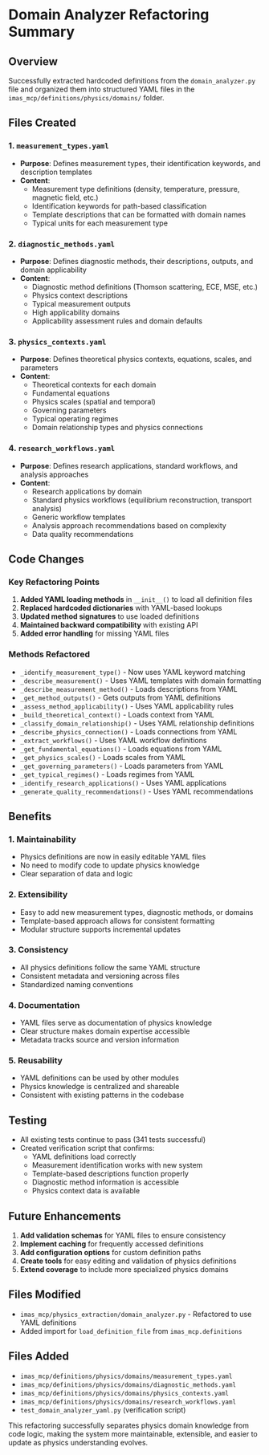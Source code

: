# Domain Analyzer Refactoring Summary

## Overview

Successfully extracted hardcoded definitions from the `domain_analyzer.py` file and organized them into structured YAML files in the `imas_mcp/definitions/physics/domains/` folder.

## Files Created

### 1. `measurement_types.yaml`

- **Purpose**: Defines measurement types, their identification keywords, and description templates
- **Content**:
  - Measurement type definitions (density, temperature, pressure, magnetic field, etc.)
  - Identification keywords for path-based classification
  - Template descriptions that can be formatted with domain names
  - Typical units for each measurement type

### 2. `diagnostic_methods.yaml`

- **Purpose**: Defines diagnostic methods, their descriptions, outputs, and domain applicability
- **Content**:
  - Diagnostic method definitions (Thomson scattering, ECE, MSE, etc.)
  - Physics context descriptions
  - Typical measurement outputs
  - High applicability domains
  - Applicability assessment rules and domain defaults

### 3. `physics_contexts.yaml`

- **Purpose**: Defines theoretical physics contexts, equations, scales, and parameters
- **Content**:
  - Theoretical contexts for each domain
  - Fundamental equations
  - Physics scales (spatial and temporal)
  - Governing parameters
  - Typical operating regimes
  - Domain relationship types and physics connections

### 4. `research_workflows.yaml`

- **Purpose**: Defines research applications, standard workflows, and analysis approaches
- **Content**:
  - Research applications by domain
  - Standard physics workflows (equilibrium reconstruction, transport analysis)
  - Generic workflow templates
  - Analysis approach recommendations based on complexity
  - Data quality recommendations

## Code Changes

### Key Refactoring Points

1. **Added YAML loading methods** in `__init__()` to load all definition files
2. **Replaced hardcoded dictionaries** with YAML-based lookups
3. **Updated method signatures** to use loaded definitions
4. **Maintained backward compatibility** with existing API
5. **Added error handling** for missing YAML files

### Methods Refactored

- `_identify_measurement_type()` - Now uses YAML keyword matching
- `_describe_measurement()` - Uses YAML templates with domain formatting
- `_describe_measurement_method()` - Loads descriptions from YAML
- `_get_method_outputs()` - Gets outputs from YAML definitions
- `_assess_method_applicability()` - Uses YAML applicability rules
- `_build_theoretical_context()` - Loads context from YAML
- `_classify_domain_relationship()` - Uses YAML relationship definitions
- `_describe_physics_connection()` - Loads connections from YAML
- `_extract_workflows()` - Uses YAML workflow definitions
- `_get_fundamental_equations()` - Loads equations from YAML
- `_get_physics_scales()` - Loads scales from YAML
- `_get_governing_parameters()` - Loads parameters from YAML
- `_get_typical_regimes()` - Loads regimes from YAML
- `_identify_research_applications()` - Uses YAML applications
- `_generate_quality_recommendations()` - Uses YAML recommendations

## Benefits

### 1. **Maintainability**

- Physics definitions are now in easily editable YAML files
- No need to modify code to update physics knowledge
- Clear separation of data and logic

### 2. **Extensibility**

- Easy to add new measurement types, diagnostic methods, or domains
- Template-based approach allows for consistent formatting
- Modular structure supports incremental updates

### 3. **Consistency**

- All physics definitions follow the same YAML structure
- Consistent metadata and versioning across files
- Standardized naming conventions

### 4. **Documentation**

- YAML files serve as documentation of physics knowledge
- Clear structure makes domain expertise accessible
- Metadata tracks source and version information

### 5. **Reusability**

- YAML definitions can be used by other modules
- Physics knowledge is centralized and shareable
- Consistent with existing patterns in the codebase

## Testing

- All existing tests continue to pass (341 tests successful)
- Created verification script that confirms:
  - YAML definitions load correctly
  - Measurement identification works with new system
  - Template-based descriptions function properly
  - Diagnostic method information is accessible
  - Physics context data is available

## Future Enhancements

1. **Add validation schemas** for YAML files to ensure consistency
2. **Implement caching** for frequently accessed definitions
3. **Add configuration options** for custom definition paths
4. **Create tools** for easy editing and validation of physics definitions
5. **Extend coverage** to include more specialized physics domains

## Files Modified

- `imas_mcp/physics_extraction/domain_analyzer.py` - Refactored to use YAML definitions
- Added import for `load_definition_file` from `imas_mcp.definitions`

## Files Added

- `imas_mcp/definitions/physics/domains/measurement_types.yaml`
- `imas_mcp/definitions/physics/domains/diagnostic_methods.yaml`
- `imas_mcp/definitions/physics/domains/physics_contexts.yaml`
- `imas_mcp/definitions/physics/domains/research_workflows.yaml`
- `test_domain_analyzer_yaml.py` (verification script)

This refactoring successfully separates physics domain knowledge from code logic, making the system more maintainable, extensible, and easier to update as physics understanding evolves.
